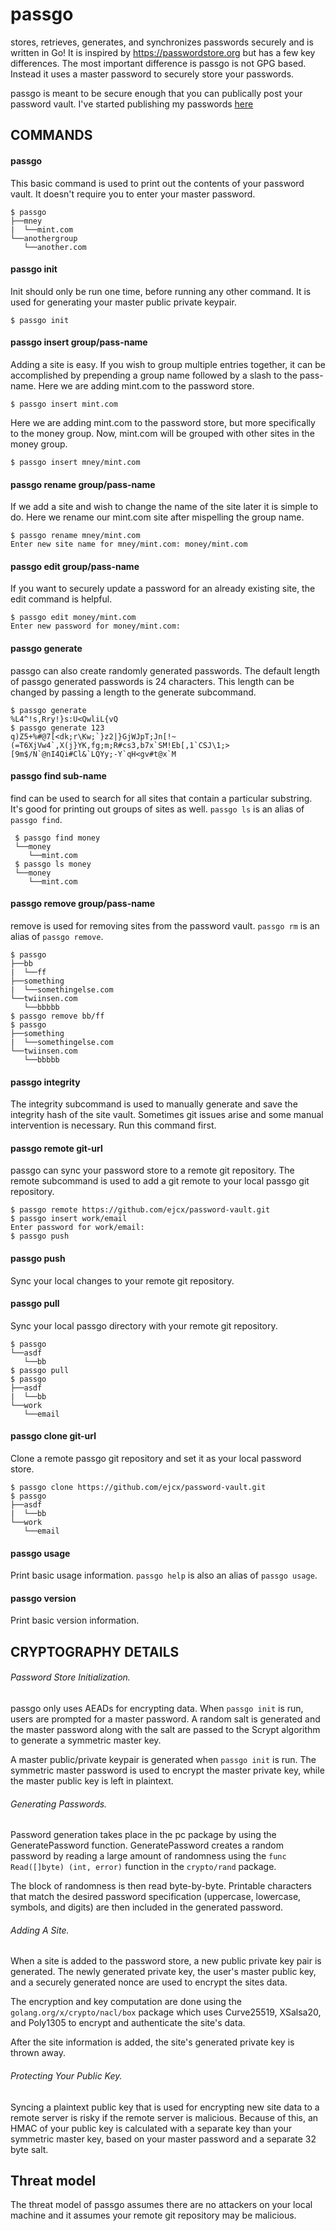 # passgo
stores, retrieves, generates, and synchronizes passwords securely and is written in Go! It is inspired by https://passwordstore.org but has a few key differences. The most important difference is passgo is not GPG based. Instead it uses a master password to securely store your passwords.

passgo is meant to be secure enough that you can publically post your password vault. I've started publishing my passwords [here](https://github.com/ejcx/passwords.git)
## COMMANDS

#### passgo
This basic command is used to print out the contents of your password vault. It doesn't require you to enter your master password.

```
$ passgo
├──mney
|  └──mint.com
└──anothergroup
   └──another.com
```


#### passgo init
Init should only be run one time, before running any other command. It is used for generating your master public private keypair.

```
$ passgo init
```

#### passgo insert group/pass-name
Adding a site is easy. If you wish to group multiple entries together, it can be accomplished by prepending a group name followed by a slash to the pass-name. Here we are adding mint.com to the password store.

```
$ passgo insert mint.com
```

Here we are adding mint.com to the password store, but more specifically to the money group. Now, mint.com will be grouped with other sites in the money group.

```
$ passgo insert mney/mint.com
```
	
#### passgo rename group/pass-name
If we add a site and wish to change the name of the site later it is simple to do. Here we rename our mint.com site after mispelling the group name.

```
$ passgo rename mney/mint.com
Enter new site name for mney/mint.com: money/mint.com
```

#### passgo edit group/pass-name
If you want to securely update a password for an already existing site, the edit command is helpful.

```
$ passgo edit money/mint.com
Enter new password for money/mint.com:
```

#### passgo generate
passgo can also create randomly generated passwords. The default length of passgo generated passwords is 24 characters. This length can be changed by passing a length to the generate subcommand.

```
$ passgo generate
%L4^!s,Rry!}s:U<QwliL{vQ
$ passgo generate 123   
q)Z5+%#@7[<dk;r\Kw;`}z2|}GjWJpT;Jn[!~(=T6XjVw4`,X(j}YK,fg;m;R#cs3,b7x`SM!Eb[,1`CSJ\1;>[9m$/N`@nI4Qi#Cl&`LQYy;-Y`qH<gv#t@x`M
```

#### passgo find sub-name
find can be used to search for all sites that contain a particular substring. It's good for printing out groups of sites as well. `passgo ls` is an alias of `passgo find`.
```
 $ passgo find money
 └──money
    └──mint.com
 $ passgo ls money
 └──money
    └──mint.com
```

#### passgo remove group/pass-name
remove is used for removing sites from the password vault. `passgo rm` is an alias of `passgo remove`.

```
$ passgo
├──bb
|  └──ff
├──something
|  └──somethingelse.com
└──twiinsen.com
   └──bbbbb
$ passgo remove bb/ff
$ passgo
├──something
|  └──somethingelse.com
└──twiinsen.com
   └──bbbbb
```

#### passgo integrity
The integrity subcommand is used to manually generate and save the integrity hash of the site vault. Sometimes git issues arise and some manual intervention is necessary. Run this command first.

#### passgo remote git-url
passgo can sync your password store to a remote git repository. The remote subcommand is used to add a git remote to your local passgo git repository.

```
$ passgo remote https://github.com/ejcx/password-vault.git
$ passgo insert work/email
Enter password for work/email:
$ passgo push
```

#### passgo push
Sync your local changes to your remote git repository.

#### passgo pull
Sync your local passgo directory with your remote git repository.

```
$ passgo
└──asdf
   └──bb
$ passgo pull
$ passgo
├──asdf
|  └──bb
└──work
   └──email
```

#### passgo clone git-url
Clone a remote passgo git repository and set it as your local password store.

```
$ passgo clone https://github.com/ejcx/password-vault.git
$ passgo
├──asdf
|  └──bb
└──work
   └──email
```

#### passgo usage
Print basic usage information. `passgo help` is also an alias of `passgo usage`.

#### passgo version
Print basic version information.

## CRYPTOGRAPHY DETAILS
###### Password Store Initialization.
passgo only uses AEADs for encrypting data. When `passgo init` is run, users are prompted for a master password. A random salt is generated and the master password along with the salt are passed to the Scrypt algorithm to generate a symmetric master key.

A master public/private keypair is generated when `passgo init` is run. The symmetric master password is used to encrypt the master private key, while the master public key is left in plaintext.

###### Generating Passwords.
Password generation takes place in the pc package by using the GeneratePassword function. GeneratePassword creates a random password by reading a large amount of randomness using the `func Read([]byte) (int, error)` function in the `crypto/rand` package.

The block of randomness is then read byte-by-byte. Printable characters that match the desired password specification (uppercase, lowercase, symbols, and digits) are then included in the generated password.

###### Adding A Site.
When a site is added to the password store, a new public private key pair is generated. The newly generated private key, the user's master public key, and a securely generated nonce are used to encrypt the sites data.

The encryption and key computation are done using the `golang.org/x/crypto/nacl/box` package which uses Curve25519, XSalsa20, and Poly1305 to encrypt and authenticate the site's data.

After the site information is added, the site's generated private key is thrown away.

###### Protecting Your Public Key.
Syncing a plaintext public key that is used for encrypting new site data to a remote server is risky if the remote server is malicious. Because of this, an HMAC of your public key is calculated with a separate key than your symmetric master key, based on your master password and a separate 32 byte salt.

## Threat model
The threat model of passgo assumes there are no attackers on your local machine and it assumes your remote git repository may be malicious.

